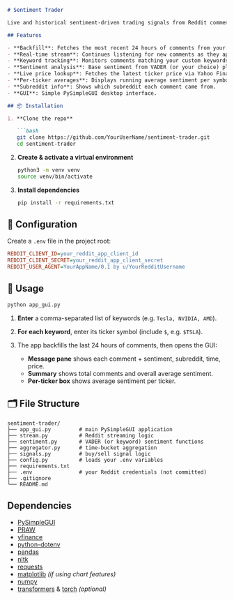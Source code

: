 ````markdown
# Sentiment Trader

Live and historical sentiment-driven trading signals from Reddit comments.

## Features

- **Backfill**: Fetches the most recent 24 hours of comments from your chosen subreddits.
- **Real-time stream**: Continues listening for new comments as they appear.
- **Keyword tracking**: Monitors comments matching your custom keywords (e.g. “Tesla”, “NVIDIA”).
- **Sentiment analysis**: Base sentiment from VADER (or your choice) plus tweaks for “bearish”, “bullish”, “red”, “green”.
- **Live price lookup**: Fetches the latest ticker price via Yahoo Finance.
- **Per-ticker averages**: Displays running average sentiment per symbol.
- **Subreddit info**: Shows which subreddit each comment came from.
- **GUI**: Simple PySimpleGUI desktop interface.

## 📦 Installation

1. **Clone the repo**

   ```bash
   git clone https://github.com/YourUserName/sentiment-trader.git
   cd sentiment-trader
````

2. **Create & activate a virtual environment**

   ```bash
   python3 -m venv venv
   source venv/bin/activate
   ```

3. **Install dependencies**

   ```bash
   pip install -r requirements.txt
   ```

## 🔧 Configuration

Create a `.env` file in the project root:

```ini
REDDIT_CLIENT_ID=your_reddit_app_client_id
REDDIT_CLIENT_SECRET=your_reddit_app_client_secret
REDDIT_USER_AGENT=YourAppName/0.1 by u/YourRedditUsername
```

## 🚀 Usage

```bash
python app_gui.py
```

1. **Enter** a comma-separated list of keywords (e.g. `Tesla, NVIDIA, AMD`).
2. **For each keyword**, enter its ticker symbol (include `$`, e.g. `$TSLA`).
3. The app backfills the last 24 hours of comments, then opens the GUI:

   * **Message pane** shows each comment + sentiment, subreddit, time, price.
   * **Summary** shows total comments and overall average sentiment.
   * **Per-ticker box** shows average sentiment per ticker.

## 🗂 File Structure

```
sentiment-trader/
├── app_gui.py         # main PySimpleGUI application
├── stream.py          # Reddit streaming logic
├── sentiment.py       # VADER (or keyword) sentiment functions
├── aggregator.py      # time-bucket aggregation
├── signals.py         # buy/sell signal logic
├── config.py          # loads your .env variables
├── requirements.txt
├── .env               # your Reddit credentials (not committed)
├── .gitignore
└── README.md
```

## Dependencies

* [PySimpleGUI](https://pypi.org/project/PySimpleGUI/)
* [PRAW](https://praw.readthedocs.io/)
* [yfinance](https://pypi.org/project/yfinance/)
* [python-dotenv](https://pypi.org/project/python-dotenv/)
* [pandas](https://pypi.org/project/pandas/)
* [nltk](https://pypi.org/project/nltk/)
* [requests](https://pypi.org/project/requests/)
* [matplotlib](https://pypi.org/project/matplotlib/) *(if using chart features)*
* [numpy](https://pypi.org/project/numpy/)
* [transformers](https://pypi.org/project/transformers/) & [torch](https://pypi.org/project/torch/) *(optional)*



```
```
